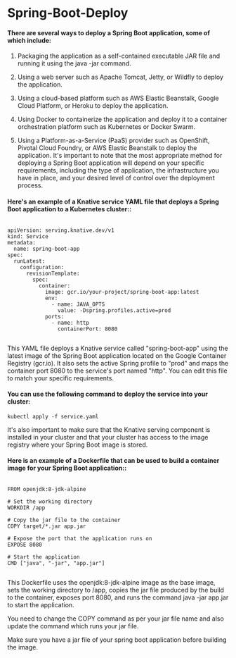 # Spring-Boot-Deploy


#### There are several ways to deploy a Spring Boot application, some of which include:


1.	Packaging the application as a self-contained executable JAR file and running it using the java -jar command.

2.	Using a web server such as Apache Tomcat, Jetty, or Wildfly to deploy the application.

3.	Using a cloud-based platform such as AWS Elastic Beanstalk, Google Cloud Platform, or Heroku to deploy the application.
4.	Using Docker to containerize the application and deploy it to a container orchestration platform such as Kubernetes or Docker Swarm.
5.	Using a Platform-as-a-Service (PaaS) provider such as OpenShift, Pivotal Cloud Foundry, or AWS Elastic Beanstalk to deploy the application.
It's important to note that the most appropriate method for deploying a Spring Boot application will depend on your specific requirements, including the type of application, the infrastructure you have in place, and your desired level of control over the deployment process.


#### Here's an example of a Knative service YAML file that deploys a Spring Boot application to a Kubernetes cluster::


```

apiVersion: serving.knative.dev/v1
kind: Service
metadata:
  name: spring-boot-app
spec:
  runLatest:
    configuration:
      revisionTemplate:
        spec:
          container:
            image: gcr.io/your-project/spring-boot-app:latest
            env:
              - name: JAVA_OPTS
                value: -Dspring.profiles.active=prod
            ports:
              - name: http
                containerPort: 8080


```


This YAML file deploys a Knative service called "spring-boot-app" using the latest image of the Spring Boot application located on the Google Container Registry (gcr.io). It also sets the active Spring profile to "prod" and maps the container port 8080 to the service's port named "http". You can edit this file to match your specific requirements.

#### You can use the following command to deploy the service into your cluster:

```
kubectl apply -f service.yaml

```

It's also important to make sure that the Knative serving component is installed in your cluster and that your cluster has access to the image registry where your Spring Boot image is stored.



#### Here is an example of a Dockerfile that can be used to build a container image for your Spring Boot application::


```

FROM openjdk:8-jdk-alpine

# Set the working directory
WORKDIR /app

# Copy the jar file to the container
COPY target/*.jar app.jar

# Expose the port that the application runs on
EXPOSE 8080

# Start the application
CMD ["java", "-jar", "app.jar"]


```


This Dockerfile uses the openjdk:8-jdk-alpine image as the base image, sets the working directory to /app, copies the jar file produced by the build to the container, exposes port 8080, and runs the command java -jar app.jar to start the application.

You need to change the COPY command as per your jar file name and also update the command which runs your jar file.

Make sure you have a jar file of your spring boot application before building the image.
